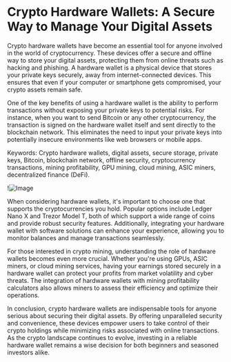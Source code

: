 # Crypto Hardware Wallets: A Secure Way to Manage Your Digital Assets

Crypto hardware wallets have become an essential tool for anyone involved in the world of cryptocurrency. These devices offer a secure and offline way to store your digital assets, protecting them from online threats such as hacking and phishing. A hardware wallet is a physical device that stores your private keys securely, away from internet-connected devices. This ensures that even if your computer or smartphone gets compromised, your crypto assets remain safe.

One of the key benefits of using a hardware wallet is the ability to perform transactions without exposing your private keys to potential risks. For instance, when you want to send Bitcoin or any other cryptocurrency, the transaction is signed on the hardware wallet itself and sent directly to the blockchain network. This eliminates the need to input your private keys into potentially insecure environments like web browsers or mobile apps.

Keywords: Crypto hardware wallets, digital assets, secure storage, private keys, Bitcoin, blockchain network, offline security, cryptocurrency transactions, mining profitability, GPU mining, cloud mining, ASIC miners, decentralized finance (DeFi).

!![Image](https://github.com/user-attachments/assets/590b50a7-4459-4e76-8a31-559aed223621)

When considering hardware wallets, it's important to choose one that supports the cryptocurrencies you hold. Popular options include Ledger Nano X and Trezor Model T, both of which support a wide range of coins and provide robust security features. Additionally, integrating your hardware wallet with software solutions can enhance your experience, allowing you to monitor balances and manage transactions seamlessly.

For those interested in crypto mining, understanding the role of hardware wallets becomes even more crucial. Whether you're using GPUs, ASIC miners, or cloud mining services, having your earnings stored securely in a hardware wallet can protect your profits from market volatility and cyber threats. The integration of hardware wallets with mining profitability calculators also allows miners to assess their efficiency and optimize their operations.

In conclusion, crypto hardware wallets are indispensable tools for anyone serious about securing their digital assets. By offering unparalleled security and convenience, these devices empower users to take control of their crypto holdings while minimizing risks associated with online transactions. As the crypto landscape continues to evolve, investing in a reliable hardware wallet remains a wise decision for both beginners and seasoned investors alike.